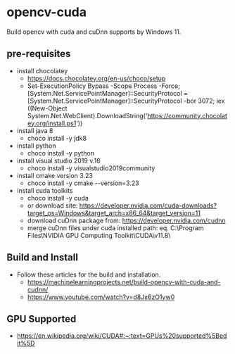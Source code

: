 # opencv-cuda
Build opencv with cuda and cuDnn supports by Windows 11.
## pre-requisites
* install chocolatey 
  * https://docs.chocolatey.org/en-us/choco/setup
  * Set-ExecutionPolicy Bypass -Scope Process -Force; [System.Net.ServicePointManager]::SecurityProtocol = [System.Net.ServicePointManager]::SecurityProtocol -bor 3072; iex ((New-Object System.Net.WebClient).DownloadString('https://community.chocolatey.org/install.ps1'))
* install java 8
  * choco install -y jdk8
* install python
  * choco install -y python
* install visual studio 2019 v.16
  *  choco install -y visualstudio2019community
* install cmake version 3.23
  * choco install -y cmake --version=3.23
* install cuda toolkits
  * choco install -y cuda
  * or download site: https://developer.nvidia.com/cuda-downloads?target_os=Windows&target_arch=x86_64&target_version=11
  * download cuDnn package from: https://developer.nvidia.com/cudnn
  * merge cuDnn files under cuda installed path: eq. C:\Program Files\NVIDIA GPU Computing Toolkit\CUDA\v11.8\

## Build and Install
* Follow these articles for the build and installation. 
  * https://machinelearningprojects.net/build-opencv-with-cuda-and-cudnn/
  * https://www.youtube.com/watch?v=d8Jx6zO1yw0

## GPU Supported
* https://en.wikipedia.org/wiki/CUDA#:~:text=GPUs%20supported%5Bedit%5D
